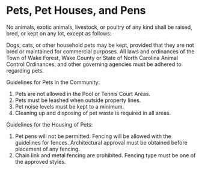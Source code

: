 # Pets, Pet Houses, and Pens

No animals, exotic animals, livestock, or poultry of any kind shall be raised, bred, or kept on any lot, except as follows:

Dogs, cats, or other household pets may be kept, provided that they are not bred or maintained for commercial purposes. All laws and ordinances of the Town of Wake Forest, Wake County or State of North Carolina Animal Control Ordinances, and other governing agencies must be adhered to regarding pets.

Guidelines for Pets in the Community:
1. Pets are not allowed in the Pool or Tennis Court Areas.
1. Pets must be leashed when outside property lines.
1. Pet noise levels must be kept to a minimum.
1. Cleaning up and disposing of pet waste is required in all areas.

Guidelines for the Housing of Pets:
1. Pet pens will not be permitted. Fencing will be allowed with the guidelines for fences. Architectural approval must be obtained before placement of any fencing.
1. Chain link and metal fencing are prohibited. Fencing type must be one of the approved styles.
